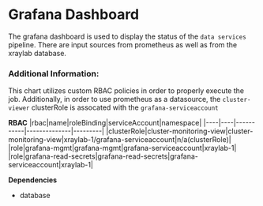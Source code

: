# Grafana Dashboard

The grafana dashboard is used to display the status of the `data services` pipeline. There are input sources from prometheus 
as well as from the xraylab database. 

### Additional Information:

This chart utilizes custom RBAC policies in order to properly execute the job. Additionally, in order to use prometheus as a datasource, the `cluster-viewer` clusterRole is assocated with the `grafana-serviceaccount`

**RBAC**
|rbac|name|roleBinding|serviceAccount|namespace|
|----|----|-----------|--------------|---------|
|clusterRole|cluster-monitoring-view|cluster-monitoring-view|xraylab-1/grafana-serviceaccount|n/a(clusterRole)|
|role|grafana-mgmt|grafana-mgmt|grafana-serviceaccount|xraylab-1|
|role|grafana-read-secrets|grafana-read-secrets|grafana-serviceaccount|xraylab-1|

**Dependencies**
- database

